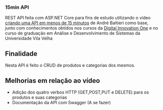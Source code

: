 ### 15min API

REST API feita com ASP.NET Core para fins de estudo utilizando o vídeo [criando uma API em menos de 15 minutos](https://www.youtube.com/watch?v=but7jqjopKM) de André Baltieri como base, junto com conhecimentos obtidos nos cursos da [Digital Innovation One](https://digitalinnovation.one/) e no curso de graduação em Análise e Desenvolvimento de Sistemas da Universidade Vila Velha

## Finalidade
Nesta API é feito o CRUD de produtos e categorias dos mesmos.

## Melhorias em relação ao vídeo
- Adição dos quatro verbos HTTP (GET,POST,PUT e DELETE) para os produtos e suas categorias
- Documentação da API com Swagger (A se fazer)